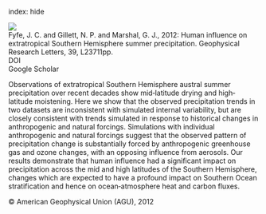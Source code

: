 index: hide

<div class="Citation">
    <div class="Citation-thumb CitationThumb-linked"  data-href="https://doi.org/10.1029/2012gl054199">
      <img src="https://static.claimspace.cloud/climate-study-static/refs/thumbs/10/Fyfe_et_al_2012-thumb.png" />
    </div>

  <div class="Citation-body">
    <div class="Citation-text">Fyfe, J. C. and Gillett, N. P.  and Marshal, G. J., 2012: Human influence on extratropical Southern Hemisphere summer precipitation. <span class="Article-journal">Geophysical  Research Letters, </span><span class="Article-volume">39, </span>L23711pp.</div>
    <div class="Citation-links">
      <div class="CitationLink" data-href="https://doi.org/10.1029/2012gl054199">
        <div class="CitationLink-icon CitationLink-Doi"></div>
        <div class="CitationLink-text">DOI</div>
      </div>
      <div class="CitationLink" data-href="https://scholar.google.com/scholar?q=10.1029/2012gl054199">
        <div class="CitationLink-icon CitationLink-Scholar"></div>
        <div class="CitationLink-text">Google Scholar</div>
      </div>
    </div>
  </div>
</div>

Observations of extratropical Southern Hemisphere austral summer precipitation over recent decades show mid‐latitude drying and high‐latitude moistening. Here we show that the observed precipitation trends in two datasets are inconsistent with simulated internal variability, but are closely consistent with trends simulated in response to historical changes in anthropogenic and natural forcings. Simulations with individual anthropogenic and natural forcings suggest that the observed pattern of precipitation change is substantially forced by anthropogenic greenhouse gas and ozone changes, with an opposing influence from aerosols. Our results demonstrate that human influence had a significant impact on precipitation across the mid and high latitudes of the Southern Hemisphere, changes which are expected to have a profound impact on Southern Ocean stratification and hence on ocean‐atmosphere heat and carbon fluxes.

<div class="Citation-copy">
&copy; American Geophysical Union (AGU), 2012
</div>